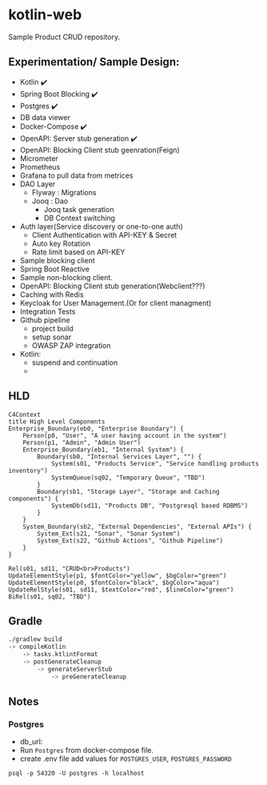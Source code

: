 # kotlin-web
Sample Product CRUD repository.

## Experimentation/ Sample Design:
- Kotlin :heavy_check_mark: 
- Spring Boot Blocking :heavy_check_mark: 
- Postgres :heavy_check_mark: 
- DB data viewer 
- Docker-Compose :heavy_check_mark:
- OpenAPI: Server stub generation :heavy_check_mark:
- OpenAPI: Blocking Client stub geenration(Feign) 
- Micrometer
- Prometheus
- Grafana to pull data from metrices
- DAO Layer
    - Flyway : Migrations
    - Jooq : Dao
        - Jooq task generation
        - DB Context switching
- Auth layer(Service discovery or one-to-one auth)
    - Client Authentication with API-KEY & Secret
    - Auto key Rotation
    - Rate limit based on API-KEY
- Sample blocking client
- Spring Boot Reactive
- Sample non-blocking client.
- OpenAPI: Blocking Client stub generation(Webclient???)
- Caching with Redis
- Keycloak for User Management.(Or for client managment)
- Integration Tests
- Github pipeline
    - project build
    - setup sonar 
    - OWASP ZAP integration
- Kotlin:
    - suspend and continuation
    - 

## HLD
```mermaid
C4Context
title High Level Components
Enterprise_Boundary(eb0, "Enterprise Boundary") {
    Person(p0, "User", "A user having account in the system")
    Person(p1, "Admin", "Admin User")
    Enterprise_Boundary(eb1, "Internal System") {
        Boundary(sb0, "Internal Services Layer", "") {
            System(s01, "Products Service", "Service handling products inventory")            
            SystemQueue(sq02, "Temporary Queue", "TBD")
        }
        Boundary(sb1, "Storage Layer", "Storage and Caching components") {
            SystemDb(sd11, "Products DB", "Postgresql based RDBMS")      
        }
    }
    System_Boundary(sb2, "External Dependencies", "External APIs") {
        System_Ext(s21, "Sonar", "Sonar System")
        System_Ext(s22, "Github Actions", "Github Pipeline")
    }               
}

Rel(s01, sd11, "CRUD<br>Products")
UpdateElementStyle(p1, $fontColor="yellow", $bgColor="green")
UpdateElementStyle(p0, $fontColor="black", $bgColor="aqua")
UpdateRelStyle(s01, sd11, $textColor="red", $lineColor="green")
BiRel(s01, sq02, "TBD")
```

## Gradle
```sh
./gradlew build
-> compileKotlin
    -> tasks.ktlintFormat
    -> postGenerateCleanup
        -> generateServerStub
            -> preGenerateCleanup
```

## Notes
### Postgres
- db_url: 
- Run `Postgres` from docker-compose file.
- create .env file add values for `POSTGRES_USER`, `POSTGRES_PASSWORD`
```
psql -p 54320 -U postgres -h localhost
```
